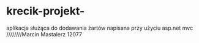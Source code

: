 # krecik-projekt-
aplikacja służąca do dodawania żartów napisana przy użyciu asp.net mvc
////////Marcin Mastalerz 12077
